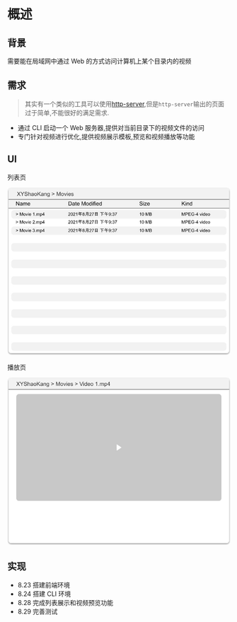 # 概述

## 背景

需要能在局域网中通过 Web 的方式访问计算机上某个目录内的视频

## 需求

> 其实有一个类似的工具可以使用[http-server](https://github.com/http-party/http-server),但是`http-server`输出的页面过于简单,不能很好的满足需求.

- 通过 CLI 启动一个 Web 服务器,提供对当前目录下的视频文件的访问
- 专门针对视频进行优化,提供视频展示模板,预览和视频播放等功能

## UI

列表页

![](list.jpg)

播放页

![](play.jpg)

## 实现

- 8.23 搭建前端环境
- 8.24 搭建 CLI 环境
- 8.28 完成列表展示和视频预览功能
- 8.29 完善测试
